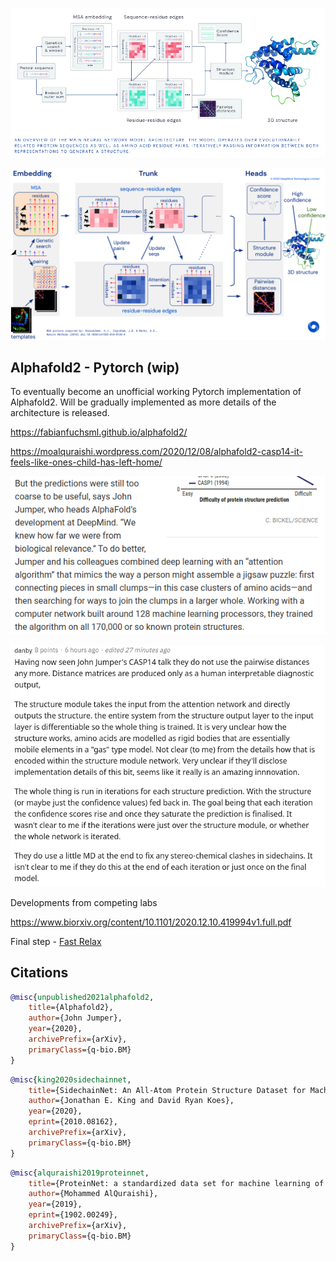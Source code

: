 <img src="./images/alphafold2.png" width="600px"></img>

<img src="./images/alphafold2-detailed.png" width="600px"></img>

## Alphafold2 - Pytorch (wip)

To eventually become an unofficial working Pytorch implementation of Alphafold2. Will be gradually implemented as more details of the architecture is released.

https://fabianfuchsml.github.io/alphafold2/

https://moalquraishi.wordpress.com/2020/12/08/alphafold2-casp14-it-feels-like-ones-child-has-left-home/

<img src="./images/science.png"></img>

<img src="./images/reddit.png"></img>

Developments from competing labs

https://www.biorxiv.org/content/10.1101/2020.12.10.419994v1.full.pdf

Final step - <a href="https://graylab.jhu.edu/PyRosetta.documentation/pyrosetta.rosetta.protocols.relax.html#pyrosetta.rosetta.protocols.relax.FastRelax">Fast Relax</a>

## Citations

```bibtex
@misc{unpublished2021alphafold2,
    title={Alphafold2},
    author={John Jumper},
    year={2020},
    archivePrefix={arXiv},
    primaryClass={q-bio.BM}
}
```

```bibtex
@misc{king2020sidechainnet,
    title={SidechainNet: An All-Atom Protein Structure Dataset for Machine Learning}, 
    author={Jonathan E. King and David Ryan Koes},
    year={2020},
    eprint={2010.08162},
    archivePrefix={arXiv},
    primaryClass={q-bio.BM}
}
```

```bibtex
@misc{alquraishi2019proteinnet,
    title={ProteinNet: a standardized data set for machine learning of protein structure}, 
    author={Mohammed AlQuraishi},
    year={2019},
    eprint={1902.00249},
    archivePrefix={arXiv},
    primaryClass={q-bio.BM}
}
```
